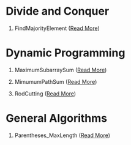 # Divide and Conquer

1. FindMajorityElement ([Read More](https://antmarakis.github.io/2017/01/10/dnc-majority-element/))

# Dynamic Programming

1. MaximumSubarraySum ([Read More](https://antmarakis.github.io/dynamic%20programming/maximum-subarray-sum/))

2. MimumumPathSum ([Read More](https://antmarakis.github.io/dynamic%20programming/optimal-matrix-path))

3. RodCutting ([Read More](https://antmarakis.github.io/dynamic%20programming/rod-cutting/))

# General Algorithms

1. Parentheses_MaxLength ([Read More](https://antmarakis.github.io/general%20algorithms/parentheses-max-length/))
